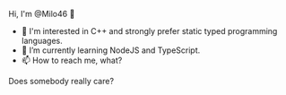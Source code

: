 Hi, I'm @Milo46 👋
- 👀 I'm interested in C++ and strongly prefer static typed programming languages.
- 🌱 I’m currently learning NodeJS and TypeScript.
- 📫 How to reach me, what?

Does somebody really care?

<!---
Milo46/Milo46 is a ✨ special ✨ repository because its `README.md` (this file) appears on your GitHub profile.
You can click the Preview link to take a look at your changes.
--->
